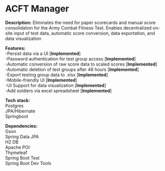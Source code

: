 # ACFT Manager
**Description:** Eliminates the need for paper scorecards and manual score consolidation for the Army Combat Fitness Test. Enables decentralized on-site input of test data, automatic score conversion, data exportation, and data visualization<br/>

**Features:**<br/>
-Persist data via a UI [**Implemented**]<br/>
-Password authentication for test group access [**Implemented**]<br/>
-Automatic conversion of raw score data to scaled scores [**Implemented**]<br/>
-Automatic deletion of test groups after 48 hours [**Implemented**]<br/>
-Export testing group data to .xlsx [**Implemented**]<br/>
-Mobile-friendly UI [**Implemented**]<br/>
-UI Support for data visualization [**Implemented**]<br/>
-Add soldiers via excel spreadsheet [**Implemented**]<br/>


**Tech stack:**<br/>
   Postgres<br/>
   JPA/Hibernate<br/>
   Springboot<br/>
   
**Dependencies:**<br/>
   Gson<br/>
   Spring Data JPA<br/>
   H2 DB<br/>
   Apache POI<br/>
   Thymeleaf<br/>
   Spring Boot Test<br/>
   Spring Boot Dev Tools








